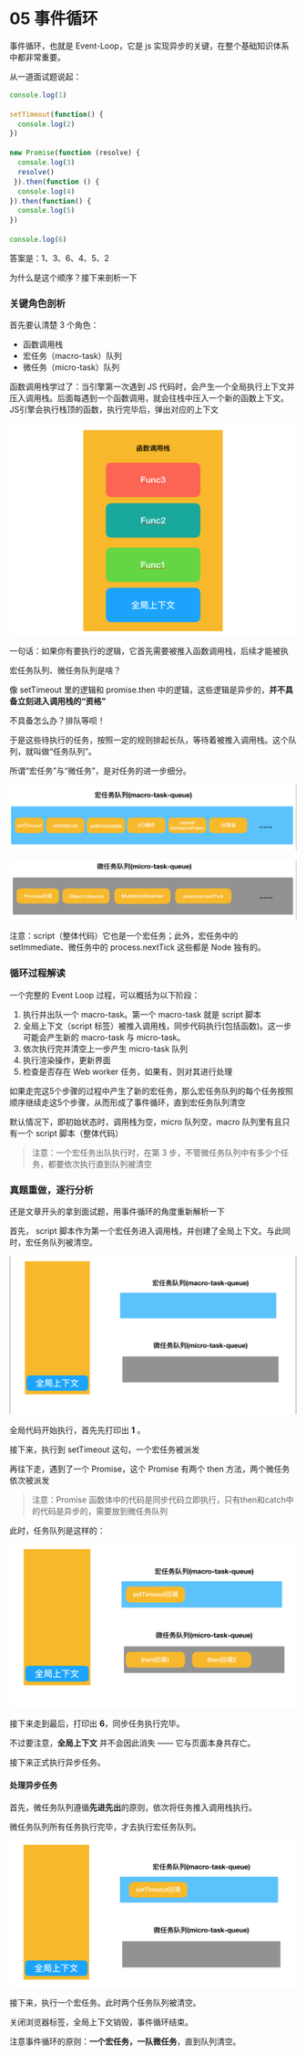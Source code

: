 # 05 事件循环

事件循环，也就是 Event-Loop，它是 js 实现异步的关键，在整个基础知识体系中都非常重要。

从一道面试题说起：

```js
console.log(1)

setTimeout(function() {
  console.log(2)
})

new Promise(function (resolve) {
  console.log(3)
  resolve()
 }).then(function () {
  console.log(4)
}).then(function() {
  console.log(5)
})

console.log(6)
```

答案是：1、3、6、4、5、2

为什么是这个顺序？接下来剖析一下

### 关键角色剖析

首先要认清楚 3 个角色：

* 函数调用栈
* 宏任务（macro-task）队列
* 微任务（micro-task）队列

函数调用栈学过了：当引擎第一次遇到 JS 代码时，会产生一个全局执行上下文并压入调用栈。后面每遇到一个函数调用，就会往栈中压入一个新的函数上下文。JS引擎会执行栈顶的函数，执行完毕后，弹出对应的上下文

![5ec3b7120001b51e12180900](../image/5ec3b7120001b51e12180900.jpeg)

一句话：如果你有要执行的逻辑，它首先需要被推入函数调用栈，后续才能被执

宏任务队列、微任务队列是啥？

像 setTimeout 里的逻辑和 promise.then 中的逻辑，这些逻辑是异步的，**并不具备立刻进入调用栈的“资格”**

不具备怎么办？排队等呗！

于是这些待执行的任务，按照一定的规则排起长队，等待着被推入调用栈。这个队列，就叫做“任务队列”。

所谓“宏任务”与“微任务”，是对任务的进一步细分。

![5ec3b71b0001414713100300](../image/5ec3b71b0001414713100300.jpeg)

![5ec3b7230001e8bd13180278](../image/5ec3b7230001e8bd13180278.jpeg)

注意：script（整体代码）它也是一个宏任务；此外，宏任务中的 setImmediate、微任务中的 process.nextTick 这些都是 Node 独有的。

### 循环过程解读

一个完整的 Event Loop 过程，可以概括为以下阶段：

1. 执行并出队一个 macro-task。第一个 macro-task 就是 script 脚本
2. 全局上下文（script 标签）被推入调用栈，同步代码执行(包括函数)。这一步可能会产生新的 macro-task 与 micro-task。
3. 依次执行完并清空上一步产生 micro-task 队列
4. 执行渲染操作，更新界面
5. 检查是否存在 Web worker 任务，如果有，则对其进行处理

如果走完这5个步骤的过程中产生了新的宏任务，那么宏任务队列的每个任务按照顺序继续走这5个步骤，从而形成了事件循环，直到宏任务队列清空

默认情况下，即初始状态时，调用栈为空，micro 队列空，macro 队列里有且只有一个 script 脚本（整体代码）

> 注意：一个宏任务出队执行时，在第 3 步，不管微任务队列中有多少个任务，都要依次执行直到队列被清空


### 真题重做，逐行分析

还是文章开头的拿到面试题，用事件循环的角度重新解析一下

首先， script 脚本作为第一个宏任务进入调用栈，并创建了全局上下文。与此同时，宏任务队列被清空。

![5ec3b7310001156b11240620](../image/5ec3b7310001156b11240620.jpeg)

全局代码开始执行，首先先打印出 **1** 。

接下来，执行到 setTimeout 这句，一个宏任务被派发

再往下走，遇到了一个 Promise，这个 Promise 有两个 then 方法，两个微任务依次被派发

> 注意：Promise 函数体中的代码是同步代码立即执行，只有then和catch中的代码是异步的，需要放到微任务队列

此时，任务队列是这样的：

![5ec3b7410001bbeb10940626](../image/5ec3b7410001bbeb10940626.jpeg)

接下来走到最后，打印出 **6**，同步任务执行完毕。

不过要注意，**全局上下文** 并不会因此消失 —— 它与页面本身共存亡。

接下来正式执行异步任务。

#### 处理异步任务

首先，微任务队列遵循**先进先出**的原则，依次将任务推入调用栈执行。

微任务队列所有任务执行完毕，才去执行宏任务队列。

![5ec3b739000136af11100566](../image/5ec3b739000136af11100566.jpeg)

接下来，执行一个宏任务。此时两个任务队列被清空。

关闭浏览器标签，全局上下文销毁，事件循环结束。

注意事件循环的原则：**一个宏任务，一队微任务**，直到队列清空。
